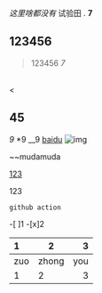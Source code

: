 *这里啥都没有*
试验田
.
**7**
## 123456
>123456
*7*


<br>
<    
                      
                      
                      
                      
                      
                      
                      
                      
## 45
*9*
*9
__9
[baidu](https://baidu.com)
![img](https://img-blog.csdnimg.cn/8bbc653f3f854023856762ed2c8e43e9.png)


~~mudamuda

<u>123</u>

123

`github action`

-[ ]1
-[x]2

|1|2|3|
|:---- |---- |----: |
|zuo  |zhong |you |
|1 |2 |3 |
